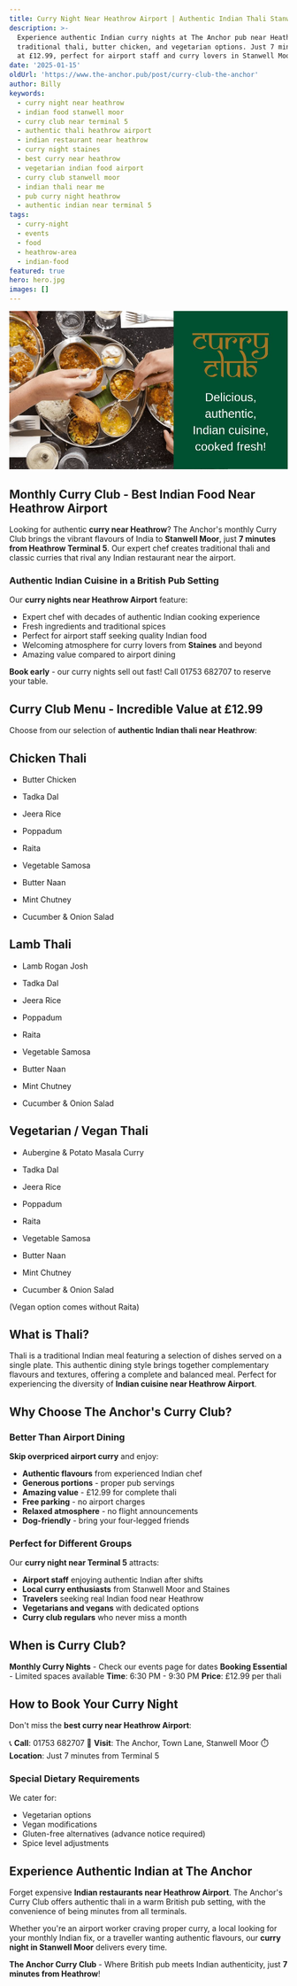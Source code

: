 ```yaml
---
title: Curry Night Near Heathrow Airport | Authentic Indian Thali Stanwell Moor
description: >-
  Experience authentic Indian curry nights at The Anchor pub near Heathrow Airport. Monthly curry club featuring
  traditional thali, butter chicken, and vegetarian options. Just 7 minutes from Terminal 5. Expert chef, amazing value
  at £12.99, perfect for airport staff and curry lovers in Stanwell Moor and Staines.
date: '2025-01-15'
oldUrl: 'https://www.the-anchor.pub/post/curry-club-the-anchor'
author: Billy
keywords:
  - curry night near heathrow
  - indian food stanwell moor
  - curry club near terminal 5
  - authentic thali heathrow airport
  - indian restaurant near heathrow
  - curry night staines
  - best curry near heathrow
  - vegetarian indian food airport
  - curry club stanwell moor
  - indian thali near me
  - pub curry night heathrow
  - authentic indian near terminal 5
tags:
  - curry-night
  - events
  - food
  - heathrow-area
  - indian-food
featured: true
hero: hero.jpg
images: []
---
```


  

![curry club the anchor image](/content/blog/curry-club-the-anchor/hero.jpg)

## Monthly Curry Club - Best Indian Food Near Heathrow Airport

Looking for authentic **curry near Heathrow**? The Anchor's monthly Curry Club brings the vibrant flavours of India to **Stanwell Moor**, just **7 minutes from Heathrow Terminal 5**. Our expert chef creates traditional thali and classic curries that rival any Indian restaurant near the airport.

### Authentic Indian Cuisine in a British Pub Setting

Our **curry nights near Heathrow Airport** feature:
- Expert chef with decades of authentic Indian cooking experience
- Fresh ingredients and traditional spices
- Perfect for airport staff seeking quality Indian food
- Welcoming atmosphere for curry lovers from **Staines** and beyond
- Amazing value compared to airport dining

**Book early** - our curry nights sell out fast! Call 01753 682707 to reserve your table.

## Curry Club Menu - Incredible Value at £12.99

Choose from our selection of **authentic Indian thali near Heathrow**:   

## Chicken Thali

*   Butter Chicken
    
*   Tadka Dal
    
*   Jeera Rice
    
*   Poppadum
    
*   Raita
    
*   Vegetable Samosa
    
*   Butter Naan
    
*   Mint Chutney
    
*   Cucumber & Onion Salad
    

## Lamb Thali

*   Lamb Rogan Josh
    
*   Tadka Dal
    
*   Jeera Rice
    
*   Poppadum
    
*   Raita
    
*   Vegetable Samosa
    
*   Butter Naan
    
*   Mint Chutney
    
*   Cucumber & Onion Salad
    

## Vegetarian / Vegan Thali

*   Aubergine & Potato Masala Curry
    
*   Tadka Dal
    
*   Jeera Rice
    
*   Poppadum
    
*   Raita
    
*   Vegetable Samosa
    
*   Butter Naan
    
*   Mint Chutney
    
*   Cucumber & Onion Salad
    

(Vegan option comes without Raita)

  

## What is Thali?

Thali is a traditional Indian meal featuring a selection of dishes served on a single plate. This authentic dining style brings together complementary flavours and textures, offering a complete and balanced meal. Perfect for experiencing the diversity of **Indian cuisine near Heathrow Airport**.

## Why Choose The Anchor's Curry Club?

### Better Than Airport Dining

**Skip overpriced airport curry** and enjoy:
- **Authentic flavours** from experienced Indian chef
- **Generous portions** - proper pub servings
- **Amazing value** - £12.99 for complete thali
- **Free parking** - no airport charges
- **Relaxed atmosphere** - no flight announcements
- **Dog-friendly** - bring your four-legged friends

### Perfect for Different Groups

Our **curry night near Terminal 5** attracts:
- **Airport staff** enjoying authentic Indian after shifts
- **Local curry enthusiasts** from Stanwell Moor and Staines
- **Travelers** seeking real Indian food near Heathrow
- **Vegetarians and vegans** with dedicated options
- **Curry club regulars** who never miss a month

## When is Curry Club?

**Monthly Curry Nights** - Check our events page for dates
**Booking Essential** - Limited spaces available
**Time**: 6:30 PM - 9:30 PM
**Price**: £12.99 per thali

## How to Book Your Curry Night

Don't miss the **best curry near Heathrow Airport**:

📞 **Call**: 01753 682707
📍 **Visit**: The Anchor, Town Lane, Stanwell Moor
⏱️ **Location**: Just 7 minutes from Terminal 5

### Special Dietary Requirements

We cater for:
- Vegetarian options
- Vegan modifications
- Gluten-free alternatives (advance notice required)
- Spice level adjustments

## Experience Authentic Indian at The Anchor

Forget expensive **Indian restaurants near Heathrow Airport**. The Anchor's Curry Club offers authentic thali in a warm British pub setting, with the convenience of being minutes from all terminals.

Whether you're an airport worker craving proper curry, a local looking for your monthly Indian fix, or a traveller wanting authentic flavours, our **curry night in Stanwell Moor** delivers every time.

**The Anchor Curry Club** - Where British pub meets Indian authenticity, just **7 minutes from Heathrow**!
